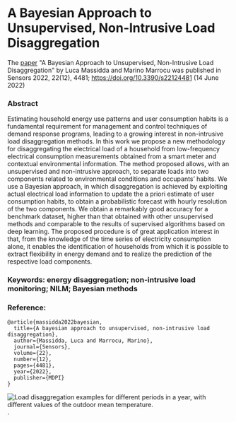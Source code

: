 # A Bayesian Approach to Unsupervised, Non-Intrusive Load Disaggregation

The [paper](https://www.mdpi.com/1424-8220/22/12/4481) "A Bayesian Approach to Unsupervised, Non-Intrusive Load Disaggregation" by Luca Massidda and Marino Marrocu was published in Sensors 2022, 22(12), 4481; https://doi.org/10.3390/s22124481 (14 June 2022)

### Abstract

Estimating household energy use patterns and user consumption habits is a fundamental requirement for management and control techniques of demand response programs, leading to a growing interest in non-intrusive load disaggregation methods. In this work we propose a new methodology for disaggregating the electrical load of a household from low-frequency electrical consumption measurements obtained from a smart meter and contextual environmental information. The method proposed allows, with an unsupervised and non-intrusive approach, to separate loads into two components related to environmental conditions and occupants’ habits. We use a Bayesian approach, in which disaggregation is achieved by exploiting actual electrical load information to update the a priori estimate of user consumption habits, to obtain a probabilistic forecast with hourly resolution of the two components. We obtain a remarkably good accuracy for a benchmark dataset, higher than that obtained with other unsupervised methods and comparable to the results of supervised algorithms based on deep learning. The proposed procedure is of great application interest in that, from the knowledge of the time series of electricity consumption alone, it enables the identification of households from which it is possible to extract flexibility in energy demand and to realize the prediction of the respective load components.

### Keywords: energy disaggregation; non-intrusive load monitoring; NILM; Bayesian methods


### Reference:

```
@article{massidda2022bayesian,
  title={A bayesian approach to unsupervised, non-intrusive load disaggregation},
  author={Massidda, Luca and Marrocu, Marino},
  journal={Sensors},
  volume={22},
  number={12},
  pages={4481},
  year={2022},
  publisher={MDPI}
}
```

![Load disaggregation examples for different periods in a year, with different values of the outdoor mean temperature.
](chain2.png "Load disaggregation examples for different periods in a year, with different values of the outdoor mean temperature.
").

